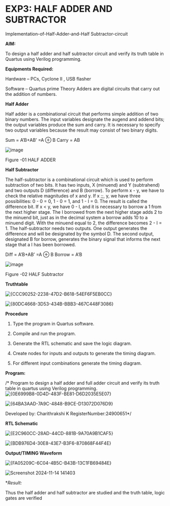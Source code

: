 # EXP3: HALF ADDER AND SUBTRACTOR

Implementation-of-Half-Adder-and-Half Subtractor-circuit

**AIM:**

To design a half adder and half subtractor circuit and verify its truth table in Quartus using Verilog programming.

**Equipments Required:**

Hardware – PCs, Cyclone II , USB flasher 

Software – Quartus prime Theory Adders are digital circuits that carry out the addition of numbers.

**Half Adder**

Half adder is a combinational circuit that performs simple addition of two binary numbers. The input variables designate the augend and addend bits; the output variables produce the sum and carry. It is necessary to specify two output variables because the result may consist of two binary digits.

Sum = A’B+AB’ =A ⊕ B Carry = AB

![image](https://github.com/naavaneetha/HALF_ADDER_SUBTRACTOR/assets/154305477/bd4a0b2c-cdbc-4184-ab08-81578f121e1f)

Figure -01 HALF ADDER

**Half Subtractor**

The half-subtractor is a combinational circuit which is used to perform subtraction of two bits. It has two inputs, X (minuend) and Y (subtrahend) and two outputs D (difference) and B (borrow). To perform x - y, we have to check the relative magnitudes of x and y. If x ;;, y, we have three possibilities: 0 - 0 = 0, 1 - 0 = 1, and 1 - I = 0. The result is called the difference bit. If x < y, we have 0 - I, and it is necessary to borrow a 1 from the next higher stage. The I borrowed from the next higher stage adds 2 to the minuend bit, just as in the decimal system a borrow adds 10 to a minuend digit. With the minuend equal to 2, the difference becomes 2 - I = 1. The half-subtractor needs two outputs. One output generates the difference and will be designated by the symbol D. The second output, designated B for borrow, generates the binary signal that informs the next stage that a I has been borrowed. 

Diff = A’B+AB’ =A ⊕ B
Borrow = A’B

 ![image](https://github.com/naavaneetha/HALF_ADDER_SUBTRACTOR/assets/154305477/d76b099c-513f-4e7c-843a-e2fd028a531a)

Figure -02 HALF Subtractor

**Truthtable**

![{CCC90252-2238-47D2-B618-54EF6F5EB0CC}](https://github.com/user-attachments/assets/62268576-eaf7-4006-85fc-d1bb88b281d0)

![{80DC4668-3D53-434B-BBB3-467C448F3086}](https://github.com/user-attachments/assets/fcb6fdd5-5a1b-45db-90cb-0f0dd58d8df8)


**Procedure**

1.	Type the program in Quartus software.

2.	Compile and run the program.

3.	Generate the RTL schematic and save the logic diagram.

4.	Create nodes for inputs and outputs to generate the timing diagram.

5.	For different input combinations generate the timing diagram.


**Program:**

/* Program to design a half adder and full adder circuit and verify its truth table in quartus using Verilog programming.
![{0E6999B8-0D4D-483F-BE81-D6D2035E5E07}](https://github.com/user-attachments/assets/c072c8b5-d18a-48dc-84bb-83823294f9a6)

![{64BA3AAD-7A9C-4848-B9CE-D13072D076D9}](https://github.com/user-attachments/assets/3f8eb9eb-7b2d-473d-880b-aba60234a881)


Developed by: Charithrakshi K RegisterNumber:24900651*/

**RTL Schematic**

![{E2C960CC-28AD-44CD-881B-9A70A9B1CAF5}](https://github.com/user-attachments/assets/c3531875-0e64-481d-bf6d-481cf9179b39)

![{BDB976D4-30E8-43E7-B3F6-870868F44F4E}](https://github.com/user-attachments/assets/2a34760b-5229-4736-b563-def6526bdc04)


**Output/TIMING Waveform**

![{FA05209C-6C04-4B5C-B43B-13C1FB69484E}](https://github.com/user-attachments/assets/3c893040-21d8-4c40-a3da-192106c83934)

![Screenshot 2024-11-14 141403](https://github.com/user-attachments/assets/cf1a7a83-d1ff-429f-aa67-265979151323)




**Result:*

Thus the half adder and half subtractor are studied and the truth table, logic gates are verified

